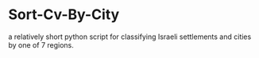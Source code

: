 # Sort-Cv-By-City
a relatively short python script for classifying Israeli settlements and cities by one of 7 regions.
